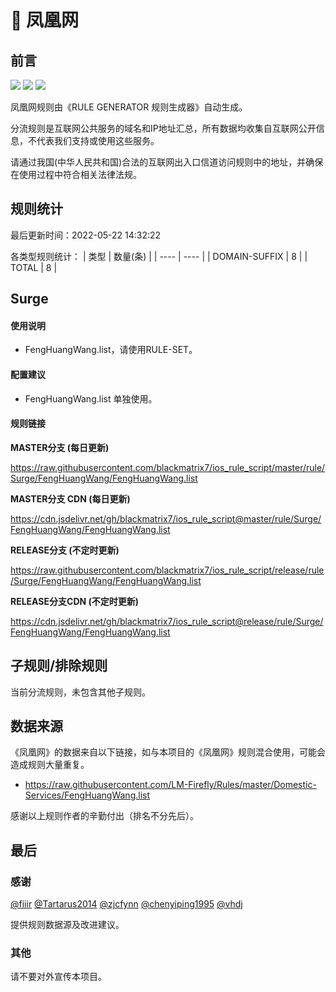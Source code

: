 # 🧸 凤凰网

## 前言

![](https://shields.io/badge/-移除重复规则-ff69b4) ![](https://shields.io/badge/-DOMAIN与DOMAIN--SUFFIX合并-green) ![](https://shields.io/badge/-IP--CIDR(6)合并-blueviolet) 

凤凰网规则由《RULE GENERATOR 规则生成器》自动生成。

分流规则是互联网公共服务的域名和IP地址汇总，所有数据均收集自互联网公开信息，不代表我们支持或使用这些服务。

请通过我国(中华人民共和国)合法的互联网出入口信道访问规则中的地址，并确保在使用过程中符合相关法律法规。

## 规则统计

最后更新时间：2022-05-22 14:32:22

各类型规则统计：
| 类型 | 数量(条)  | 
| ---- | ----  |
| DOMAIN-SUFFIX | 8  | 
| TOTAL | 8  | 


## Surge 

#### 使用说明
- FengHuangWang.list，请使用RULE-SET。

#### 配置建议
- FengHuangWang.list 单独使用。

#### 规则链接
**MASTER分支 (每日更新)**

https://raw.githubusercontent.com/blackmatrix7/ios_rule_script/master/rule/Surge/FengHuangWang/FengHuangWang.list

**MASTER分支 CDN (每日更新)**

https://cdn.jsdelivr.net/gh/blackmatrix7/ios_rule_script@master/rule/Surge/FengHuangWang/FengHuangWang.list

**RELEASE分支 (不定时更新)**

https://raw.githubusercontent.com/blackmatrix7/ios_rule_script/release/rule/Surge/FengHuangWang/FengHuangWang.list

**RELEASE分支CDN (不定时更新)**

https://cdn.jsdelivr.net/gh/blackmatrix7/ios_rule_script@release/rule/Surge/FengHuangWang/FengHuangWang.list

## 子规则/排除规则


当前分流规则，未包含其他子规则。

## 数据来源

《凤凰网》的数据来自以下链接，如与本项目的《凤凰网》规则混合使用，可能会造成规则大量重复。

- https://raw.githubusercontent.com/LM-Firefly/Rules/master/Domestic-Services/FengHuangWang.list


感谢以上规则作者的辛勤付出（排名不分先后）。

## 最后

### 感谢

[@fiiir](https://github.com/fiiir) [@Tartarus2014](https://github.com/Tartarus2014) [@zjcfynn](https://github.com/zjcfynn) [@chenyiping1995](https://github.com/chenyiping1995) [@vhdj](https://github.com/vhdj)

提供规则数据源及改进建议。

### 其他

请不要对外宣传本项目。